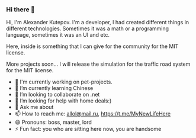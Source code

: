 ### Hi there 👋
Hi, I'm Alexander Kutepov. I'm a developer, I had created different things in different technologies. Sometimes it was a math or a programming language, sometimes it was an UI and etc. 

Here, inside is something that I can give for the community for the MIT license.

More projects soon... I will release the simulation for the traffic road system for the MIT license.

- 🔭 I'm currently working on pet-projects. 
- 🌱 I’m currently learning Chinese 
- 👯 I’m looking to collaborate on .net
- 🤔 I’m looking for help with home deals:)
- 💬 Ask me about 
- 📫 How to reach me: allol@mail.ru, https://t.me/MyNewLifeHere 
- 😄 Pronouns: boss, master, lord
- ⚡ Fun fact: you who are sitting here now, you are handsome 

<!--
**AlexKutepov/AlexKutepov** is a ✨ _special_ ✨ repository because its `README.md` (this file) appears on your GitHub profile.

Here are some ideas to get you started:


-->

